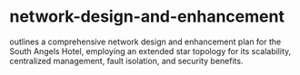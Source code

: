 # network-design-and-enhancement
outlines a comprehensive network design and enhancement plan for the South Angels Hotel, employing an extended star topology for its scalability, centralized management, fault isolation, and security benefits. 
